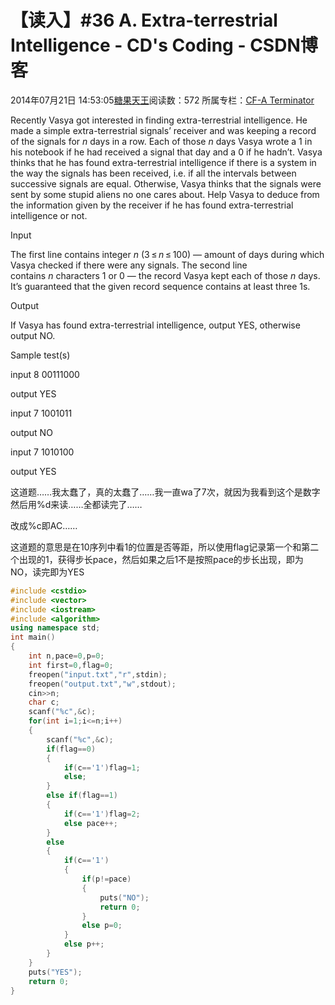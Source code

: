 # 【读入】#36 A. Extra-terrestrial Intelligence - CD's Coding - CSDN博客





2014年07月21日 14:53:05[糖果天王](https://me.csdn.net/okcd00)阅读数：572
所属专栏：[CF-A Terminator](https://blog.csdn.net/column/details/cf-amaster.html)


















Recently Vasya got interested in finding extra-terrestrial intelligence. He made a simple extra-terrestrial signals’ receiver and was keeping a record of the signals for *n* days
 in a row. Each of those *n* days Vasya wrote a 1 in his notebook if he had received a signal that day and a 0 if he hadn’t. Vasya thinks that he has found
 extra-terrestrial intelligence if there is a system in the way the signals has been received, i.e. if all the intervals between successive signals are equal. Otherwise, Vasya thinks that the signals were sent by some stupid aliens no one cares about. Help
 Vasya to deduce from the information given by the receiver if he has found extra-terrestrial intelligence or not.




Input


The first line contains integer *n* (3 ≤ *n* ≤ 100) —
 amount of days during which Vasya checked if there were any signals. The second line contains *n* characters 1 or 0 — the record Vasya kept each of those *n* days.
 It’s guaranteed that the given record sequence contains at least three 1s.




Output


If Vasya has found extra-terrestrial intelligence, output YES, otherwise output NO.




Sample test(s)




input
8
00111000




output
YES




input
7
1001011




output
NO




input
7
1010100




output
YES












这道题……我太蠢了，真的太蠢了……我一直wa了7次，就因为我看到这个是数字然后用%d来读……全都读完了……



改成%c即AC……

这道题的意思是在10序列中看1的位置是否等距，所以使用flag记录第一个和第二个出现的1，获得步长pace，然后如果之后1不是按照pace的步长出现，即为NO，读完即为YES



```cpp
#include <cstdio>
#include <vector>
#include <iostream>
#include <algorithm>
using namespace std;
int main()
{
	int n,pace=0,p=0;
	int first=0,flag=0;
	freopen("input.txt","r",stdin);
	freopen("output.txt","w",stdout); 
	cin>>n;
	char c;
	scanf("%c",&c);
	for(int i=1;i<=n;i++)
	{
		scanf("%c",&c);
		if(flag==0)
		{
			if(c=='1')flag=1;
			else;
		}
		else if(flag==1)
		{
			if(c=='1')flag=2;
			else pace++;
		}
		else
		{
			if(c=='1')
			{
				if(p!=pace)
				{
					puts("NO");
					return 0;
				}
				else p=0;
			}
			else p++;
		}
	} 
	puts("YES");
	return 0;
}
```











